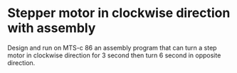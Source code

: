 # Stepper motor in clockwise direction with assembly
Design and run on MTS-c 86 an assembly program that can turn a step motor in clockwise direction for 3 second then turn 6 second in opposite direction.

